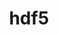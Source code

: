 ---
title: "hdf5"
layout: cache
categories: [package, develop-2023-12-10]
meta: {"versions": ["1.10.7", "1.12.2", "1.14.3", "1.8.23"], "compilers": ["apple-clang@=15.0.0", "cce@=15.0.1", "gcc@=10.3.0", "gcc@=11.1.0", "gcc@=11.3.0", "gcc@=11.4.0", "gcc@=7.3.1", "gcc@=7.5.0", "gcc@=9.4.0"], "oss": ["amzn2", "rhel8", "sle_hpc15", "ubuntu18.04", "ubuntu20.04", "ubuntu22.04", "ventura"], "platforms": ["darwin", "linux"], "targets": ["aarch64", "neoverse_n1", "neoverse_v1", "ppc64le", "x86_64_v3", "x86_64_v4", "zen4"], "stacks": ["aws-isc", "aws-isc-aarch64", "data-vis-sdk", "e4s", "e4s-cray-rhel", "e4s-cray-sles", "e4s-neoverse_v1", "e4s-oneapi", "e4s-power", "e4s-rocm-external", "ml-darwin-aarch64-mps", "ml-linux-x86_64-cpu", "ml-linux-x86_64-cuda", "ml-linux-x86_64-rocm", "radiuss", "radiuss-aws", "radiuss-aws-aarch64", "root", "tutorial"], "num_specs": 47, "num_specs_by_stack": {"ml-darwin-aarch64-mps": 1, "root": 47, "radiuss-aws-aarch64": 4, "aws-isc-aarch64": 2, "radiuss-aws": 2, "aws-isc": 1, "e4s-cray-rhel": 3, "e4s-cray-sles": 3, "radiuss": 3, "e4s-neoverse_v1": 4, "e4s-power": 4, "data-vis-sdk": 2, "e4s": 7, "e4s-rocm-external": 2, "e4s-oneapi": 4, "ml-linux-x86_64-rocm": 2, "ml-linux-x86_64-cuda": 2, "ml-linux-x86_64-cpu": 2, "tutorial": 3}}
spec_details: [{"hash": "qgjnn3obhobuaymoodbusnmi5hbtsjpq", "compiler": "apple-clang@=15.0.0", "versions": ["1.14.3"], "os": "ventura", "platform": "darwin", "target": "aarch64", "variants": ["api=default", "build_system=cmake", "build_type=Release", "~cxx", "~fortran", "generator=make", "+hl", "~ipo", "~java", "~map", "+mpi", "+shared", "~subfiling", "~szip", "~threadsafe", "+tools"], "stacks": ["ml-darwin-aarch64-mps", "root"], "size": "-", "tarball": "https://binaries.spack.io/develop-2023-12-10/build_cache/darwin-ventura-aarch64/apple-clang-15.0.0/hdf5-1.14.3/darwin-ventura-aarch64-apple-clang-15.0.0-hdf5-1.14.3-qgjnn3obhobuaymoodbusnmi5hbtsjpq.spack"}, {"hash": "eh25jcz4cxpdkfyk3ly3zsfg5xw7q2mz", "compiler": "gcc@=7.3.1", "versions": ["1.8.23"], "os": "amzn2", "platform": "linux", "target": "aarch64", "variants": ["api=default", "build_system=cmake", "build_type=Release", "~cxx", "~fortran", "generator=make", "~hl", "~ipo", "+mpi", "+shared", "~szip", "~threadsafe", "+tools"], "stacks": ["radiuss-aws-aarch64", "root"], "size": "-", "tarball": "https://binaries.spack.io/develop-2023-12-10/build_cache/linux-amzn2-aarch64/gcc-7.3.1/hdf5-1.8.23/linux-amzn2-aarch64-gcc-7.3.1-hdf5-1.8.23-eh25jcz4cxpdkfyk3ly3zsfg5xw7q2mz.spack"}, {"hash": "pdsrlifpjmdyqejcb333ds7p4qu67idr", "compiler": "gcc@=7.3.1", "versions": ["1.14.3"], "os": "amzn2", "platform": "linux", "target": "aarch64", "variants": ["api=default", "build_system=cmake", "build_type=Release", "~cxx", "~fortran", "generator=make", "~hl", "~ipo", "~java", "~map", "+mpi", "+shared", "~subfiling", "~szip", "~threadsafe", "+tools"], "stacks": ["radiuss-aws-aarch64", "root"], "size": "-", "tarball": "https://binaries.spack.io/develop-2023-12-10/build_cache/linux-amzn2-aarch64/gcc-7.3.1/hdf5-1.14.3/linux-amzn2-aarch64-gcc-7.3.1-hdf5-1.14.3-pdsrlifpjmdyqejcb333ds7p4qu67idr.spack"}, {"hash": "awlpk6xvzmfpjm63qpejeuiffaterhnt", "compiler": "gcc@=7.3.1", "versions": ["1.14.3"], "os": "amzn2", "platform": "linux", "target": "aarch64", "variants": ["api=default", "build_system=cmake", "build_type=Release", "~cxx", "+fortran", "generator=make", "+hl", "~ipo", "~java", "~map", "+mpi", "+shared", "~subfiling", "~szip", "~threadsafe", "+tools"], "stacks": ["aws-isc-aarch64", "root"], "size": "-", "tarball": "https://binaries.spack.io/develop-2023-12-10/build_cache/linux-amzn2-aarch64/gcc-7.3.1/hdf5-1.14.3/linux-amzn2-aarch64-gcc-7.3.1-hdf5-1.14.3-awlpk6xvzmfpjm63qpejeuiffaterhnt.spack"}, {"hash": "fpfp2dnrf2ara2xirqp76o2qxoj2avqp", "compiler": "gcc@=7.3.1", "versions": ["1.8.23"], "os": "amzn2", "platform": "linux", "target": "neoverse_n1", "variants": ["api=default", "build_system=cmake", "build_type=Release", "~cxx", "~fortran", "generator=make", "~hl", "~ipo", "+mpi", "+shared", "~szip", "~threadsafe", "+tools"], "stacks": ["radiuss-aws-aarch64", "root"], "size": "-", "tarball": "https://binaries.spack.io/develop-2023-12-10/build_cache/linux-amzn2-neoverse_n1/gcc-7.3.1/hdf5-1.8.23/linux-amzn2-neoverse_n1-gcc-7.3.1-hdf5-1.8.23-fpfp2dnrf2ara2xirqp76o2qxoj2avqp.spack"}, {"hash": "wtdtqnnhyzgqcwdcjiiwcmnllimg3xjv", "compiler": "gcc@=7.3.1", "versions": ["1.14.3"], "os": "amzn2", "platform": "linux", "target": "neoverse_n1", "variants": ["api=default", "build_system=cmake", "build_type=Release", "~cxx", "~fortran", "generator=make", "~hl", "~ipo", "~java", "~map", "+mpi", "+shared", "~subfiling", "~szip", "~threadsafe", "+tools"], "stacks": ["radiuss-aws-aarch64", "root"], "size": "-", "tarball": "https://binaries.spack.io/develop-2023-12-10/build_cache/linux-amzn2-neoverse_n1/gcc-7.3.1/hdf5-1.14.3/linux-amzn2-neoverse_n1-gcc-7.3.1-hdf5-1.14.3-wtdtqnnhyzgqcwdcjiiwcmnllimg3xjv.spack"}, {"hash": "gdmbprzigpna2varjbtriw552dyqhdtv", "compiler": "gcc@=7.3.1", "versions": ["1.14.3"], "os": "amzn2", "platform": "linux", "target": "neoverse_n1", "variants": ["api=default", "build_system=cmake", "build_type=Release", "~cxx", "+fortran", "generator=make", "+hl", "~ipo", "~java", "~map", "+mpi", "+shared", "~subfiling", "~szip", "~threadsafe", "+tools"], "stacks": ["aws-isc-aarch64", "root"], "size": "-", "tarball": "https://binaries.spack.io/develop-2023-12-10/build_cache/linux-amzn2-neoverse_n1/gcc-7.3.1/hdf5-1.14.3/linux-amzn2-neoverse_n1-gcc-7.3.1-hdf5-1.14.3-gdmbprzigpna2varjbtriw552dyqhdtv.spack"}, {"hash": "yblutbz2aiq4wkx2kr2y2iieeyor4paq", "compiler": "gcc@=7.3.1", "versions": ["1.8.23"], "os": "amzn2", "platform": "linux", "target": "x86_64_v3", "variants": ["api=default", "build_system=cmake", "build_type=Release", "~cxx", "~fortran", "generator=make", "~hl", "~ipo", "+mpi", "+shared", "~szip", "~threadsafe", "+tools"], "stacks": ["radiuss-aws", "root"], "size": "-", "tarball": "https://binaries.spack.io/develop-2023-12-10/build_cache/linux-amzn2-x86_64_v3/gcc-7.3.1/hdf5-1.8.23/linux-amzn2-x86_64_v3-gcc-7.3.1-hdf5-1.8.23-yblutbz2aiq4wkx2kr2y2iieeyor4paq.spack"}, {"hash": "io4fypsbnkwv4zsfo5cbgufhbpxmfpp3", "compiler": "gcc@=7.3.1", "versions": ["1.14.3"], "os": "amzn2", "platform": "linux", "target": "x86_64_v3", "variants": ["api=default", "build_system=cmake", "build_type=Release", "~cxx", "~fortran", "generator=make", "~hl", "~ipo", "~java", "~map", "+mpi", "+shared", "~subfiling", "~szip", "~threadsafe", "+tools"], "stacks": ["radiuss-aws", "root"], "size": "-", "tarball": "https://binaries.spack.io/develop-2023-12-10/build_cache/linux-amzn2-x86_64_v3/gcc-7.3.1/hdf5-1.14.3/linux-amzn2-x86_64_v3-gcc-7.3.1-hdf5-1.14.3-io4fypsbnkwv4zsfo5cbgufhbpxmfpp3.spack"}, {"hash": "eqry2qhn7xl5jfrpnptt4t6w676lufac", "compiler": "gcc@=7.3.1", "versions": ["1.14.3"], "os": "amzn2", "platform": "linux", "target": "x86_64_v3", "variants": ["api=default", "build_system=cmake", "build_type=Release", "~cxx", "+fortran", "generator=make", "+hl", "~ipo", "~java", "~map", "+mpi", "+shared", "~subfiling", "~szip", "~threadsafe", "+tools"], "stacks": ["aws-isc", "root"], "size": "-", "tarball": "https://binaries.spack.io/develop-2023-12-10/build_cache/linux-amzn2-x86_64_v3/gcc-7.3.1/hdf5-1.14.3/linux-amzn2-x86_64_v3-gcc-7.3.1-hdf5-1.14.3-eqry2qhn7xl5jfrpnptt4t6w676lufac.spack"}, {"hash": "wgjvkzxviy6h2c5uq6uxtkspyfdwaekc", "compiler": "cce@=15.0.1", "versions": ["1.8.23"], "os": "rhel8", "platform": "linux", "target": "zen4", "variants": ["api=default", "build_system=cmake", "build_type=Release", "~cxx", "+fortran", "generator=make", "+hl", "~ipo", "+mpi", "+shared", "~szip", "~threadsafe", "+tools"], "stacks": ["e4s-cray-rhel", "root"], "size": "-", "tarball": "https://binaries.spack.io/develop-2023-12-10/build_cache/linux-rhel8-zen4/cce-15.0.1/hdf5-1.8.23/linux-rhel8-zen4-cce-15.0.1-hdf5-1.8.23-wgjvkzxviy6h2c5uq6uxtkspyfdwaekc.spack"}, {"hash": "slfy3jxu5rm3zodxg6ileg4p3l73ajhr", "compiler": "cce@=15.0.1", "versions": ["1.14.3"], "os": "rhel8", "platform": "linux", "target": "zen4", "variants": ["api=default", "build_system=cmake", "build_type=Release", "~cxx", "+fortran", "generator=make", "+hl", "~ipo", "~java", "~map", "+mpi", "+shared", "~subfiling", "~szip", "~threadsafe", "+tools"], "stacks": ["e4s-cray-rhel", "root"], "size": "-", "tarball": "https://binaries.spack.io/develop-2023-12-10/build_cache/linux-rhel8-zen4/cce-15.0.1/hdf5-1.14.3/linux-rhel8-zen4-cce-15.0.1-hdf5-1.14.3-slfy3jxu5rm3zodxg6ileg4p3l73ajhr.spack"}, {"hash": "jxnccyhxjah4n2wjpvt3xazggzchwl2q", "compiler": "cce@=15.0.1", "versions": ["1.14.3"], "os": "rhel8", "platform": "linux", "target": "zen4", "variants": ["api=default", "build_system=cmake", "build_type=Release", "~cxx", "+fortran", "generator=make", "+hl", "~ipo", "~java", "~map", "+mpi", "+shared", "~subfiling", "~szip", "+threadsafe", "+tools"], "stacks": ["e4s-cray-rhel", "root"], "size": "-", "tarball": "https://binaries.spack.io/develop-2023-12-10/build_cache/linux-rhel8-zen4/cce-15.0.1/hdf5-1.14.3/linux-rhel8-zen4-cce-15.0.1-hdf5-1.14.3-jxnccyhxjah4n2wjpvt3xazggzchwl2q.spack"}, {"hash": "cptuejsa6uqpagktb4znkzunijyhkbgy", "compiler": "gcc@=10.3.0", "versions": ["1.14.3"], "os": "sle_hpc15", "platform": "linux", "target": "x86_64_v4", "variants": ["api=default", "build_system=cmake", "build_type=Release", "~cxx", "+fortran", "generator=make", "+hl", "~ipo", "~java", "~map", "+mpi", "+shared", "~subfiling", "~szip", "+threadsafe", "+tools"], "stacks": ["e4s-cray-sles", "root"], "size": "-", "tarball": "https://binaries.spack.io/develop-2023-12-10/build_cache/linux-sle_hpc15-x86_64_v4/gcc-10.3.0/hdf5-1.14.3/linux-sle_hpc15-x86_64_v4-gcc-10.3.0-hdf5-1.14.3-cptuejsa6uqpagktb4znkzunijyhkbgy.spack"}, {"hash": "duqccu2xltrhjpwfhed4yv5zagwdkspr", "compiler": "gcc@=10.3.0", "versions": ["1.14.3"], "os": "sle_hpc15", "platform": "linux", "target": "x86_64_v4", "variants": ["api=default", "build_system=cmake", "build_type=Release", "~cxx", "+fortran", "generator=make", "+hl", "~ipo", "~java", "~map", "+mpi", "+shared", "~subfiling", "~szip", "~threadsafe", "+tools"], "stacks": ["e4s-cray-sles", "root"], "size": "-", "tarball": "https://binaries.spack.io/develop-2023-12-10/build_cache/linux-sle_hpc15-x86_64_v4/gcc-10.3.0/hdf5-1.14.3/linux-sle_hpc15-x86_64_v4-gcc-10.3.0-hdf5-1.14.3-duqccu2xltrhjpwfhed4yv5zagwdkspr.spack"}, {"hash": "pfc3qdpeuhqbvnn7gy2zk3dgi5jplqou", "compiler": "gcc@=10.3.0", "versions": ["1.8.23"], "os": "sle_hpc15", "platform": "linux", "target": "x86_64_v4", "variants": ["api=default", "build_system=cmake", "build_type=Release", "~cxx", "+fortran", "generator=make", "+hl", "~ipo", "+mpi", "+shared", "~szip", "~threadsafe", "+tools"], "stacks": ["e4s-cray-sles", "root"], "size": "-", "tarball": "https://binaries.spack.io/develop-2023-12-10/build_cache/linux-sle_hpc15-x86_64_v4/gcc-10.3.0/hdf5-1.8.23/linux-sle_hpc15-x86_64_v4-gcc-10.3.0-hdf5-1.8.23-pfc3qdpeuhqbvnn7gy2zk3dgi5jplqou.spack"}, {"hash": "7hkkgnckqduhygsnrppbn6ml3bppiqlp", "compiler": "gcc@=7.5.0", "versions": ["1.8.23"], "os": "ubuntu18.04", "platform": "linux", "target": "x86_64_v3", "variants": ["api=default", "build_system=cmake", "build_type=Release", "~cxx", "~fortran", "generator=make", "~hl", "~ipo", "+mpi", "+shared", "~szip", "~threadsafe", "+tools"], "stacks": ["radiuss", "root"], "size": "-", "tarball": "https://binaries.spack.io/develop-2023-12-10/build_cache/linux-ubuntu18.04-x86_64_v3/gcc-7.5.0/hdf5-1.8.23/linux-ubuntu18.04-x86_64_v3-gcc-7.5.0-hdf5-1.8.23-7hkkgnckqduhygsnrppbn6ml3bppiqlp.spack"}, {"hash": "7ptg3a6fiaddixa5nntefld25xuedspw", "compiler": "gcc@=7.5.0", "versions": ["1.8.23"], "os": "ubuntu18.04", "platform": "linux", "target": "x86_64_v3", "variants": ["api=default", "build_system=cmake", "build_type=Release", "~cxx", "~fortran", "generator=make", "~hl", "~ipo", "+mpi", "+shared", "~szip", "~threadsafe", "+tools"], "stacks": ["radiuss", "root"], "size": "-", "tarball": "https://binaries.spack.io/develop-2023-12-10/build_cache/linux-ubuntu18.04-x86_64_v3/gcc-7.5.0/hdf5-1.8.23/linux-ubuntu18.04-x86_64_v3-gcc-7.5.0-hdf5-1.8.23-7ptg3a6fiaddixa5nntefld25xuedspw.spack"}, {"hash": "ifslbpldawaocayusawzwqgdyhz2bcua", "compiler": "gcc@=7.5.0", "versions": ["1.14.3"], "os": "ubuntu18.04", "platform": "linux", "target": "x86_64_v3", "variants": ["api=default", "build_system=cmake", "build_type=Release", "~cxx", "~fortran", "generator=make", "~hl", "~ipo", "~java", "~map", "+mpi", "+shared", "~subfiling", "~szip", "~threadsafe", "+tools"], "stacks": ["radiuss", "root"], "size": "-", "tarball": "https://binaries.spack.io/develop-2023-12-10/build_cache/linux-ubuntu18.04-x86_64_v3/gcc-7.5.0/hdf5-1.14.3/linux-ubuntu18.04-x86_64_v3-gcc-7.5.0-hdf5-1.14.3-ifslbpldawaocayusawzwqgdyhz2bcua.spack"}, {"hash": "hgbcgkwax57vjs6oulnfmm3u3u4tw4vs", "compiler": "gcc@=11.4.0", "versions": ["1.14.3"], "os": "ubuntu20.04", "platform": "linux", "target": "neoverse_v1", "variants": ["api=default", "build_system=cmake", "build_type=Release", "~cxx", "+fortran", "generator=make", "+hl", "~ipo", "~java", "~map", "+mpi", "+shared", "~subfiling", "~szip", "~threadsafe", "+tools"], "stacks": ["e4s-neoverse_v1", "root"], "size": "-", "tarball": "https://binaries.spack.io/develop-2023-12-10/build_cache/linux-ubuntu20.04-neoverse_v1/gcc-11.4.0/hdf5-1.14.3/linux-ubuntu20.04-neoverse_v1-gcc-11.4.0-hdf5-1.14.3-hgbcgkwax57vjs6oulnfmm3u3u4tw4vs.spack"}, {"hash": "3eifygjkekx2vb7upt7yxnh3kcqcvt7l", "compiler": "gcc@=11.4.0", "versions": ["1.14.3"], "os": "ubuntu20.04", "platform": "linux", "target": "neoverse_v1", "variants": ["api=default", "build_system=cmake", "build_type=Release", "~cxx", "+fortran", "generator=make", "+hl", "~ipo", "~java", "~map", "+mpi", "+shared", "~subfiling", "~szip", "+threadsafe", "+tools"], "stacks": ["e4s-neoverse_v1", "root"], "size": "-", "tarball": "https://binaries.spack.io/develop-2023-12-10/build_cache/linux-ubuntu20.04-neoverse_v1/gcc-11.4.0/hdf5-1.14.3/linux-ubuntu20.04-neoverse_v1-gcc-11.4.0-hdf5-1.14.3-3eifygjkekx2vb7upt7yxnh3kcqcvt7l.spack"}, {"hash": "7cezdryfqj2iye7jdzcmx2opp237bnga", "compiler": "gcc@=11.4.0", "versions": ["1.8.23"], "os": "ubuntu20.04", "platform": "linux", "target": "neoverse_v1", "variants": ["api=default", "build_system=cmake", "build_type=Release", "~cxx", "+fortran", "generator=make", "+hl", "~ipo", "+mpi", "+shared", "~szip", "~threadsafe", "+tools"], "stacks": ["e4s-neoverse_v1", "root"], "size": "-", "tarball": "https://binaries.spack.io/develop-2023-12-10/build_cache/linux-ubuntu20.04-neoverse_v1/gcc-11.4.0/hdf5-1.8.23/linux-ubuntu20.04-neoverse_v1-gcc-11.4.0-hdf5-1.8.23-7cezdryfqj2iye7jdzcmx2opp237bnga.spack"}, {"hash": "fgd6wxectqnbemcvtdcdpt34gvtqigwb", "compiler": "gcc@=11.4.0", "versions": ["1.8.23"], "os": "ubuntu20.04", "platform": "linux", "target": "neoverse_v1", "variants": ["api=default", "build_system=cmake", "build_type=Release", "~cxx", "+fortran", "generator=make", "+hl", "~ipo", "+mpi", "+shared", "~szip", "~threadsafe", "+tools"], "stacks": ["e4s-neoverse_v1", "root"], "size": "-", "tarball": "https://binaries.spack.io/develop-2023-12-10/build_cache/linux-ubuntu20.04-neoverse_v1/gcc-11.4.0/hdf5-1.8.23/linux-ubuntu20.04-neoverse_v1-gcc-11.4.0-hdf5-1.8.23-fgd6wxectqnbemcvtdcdpt34gvtqigwb.spack"}, {"hash": "g544xg7e6mtvioa6kcgxveciwaxjxuj5", "compiler": "gcc@=9.4.0", "versions": ["1.8.23"], "os": "ubuntu20.04", "platform": "linux", "target": "ppc64le", "variants": ["api=default", "build_system=cmake", "build_type=Release", "~cxx", "+fortran", "generator=make", "+hl", "~ipo", "+mpi", "+shared", "~szip", "~threadsafe", "+tools"], "stacks": ["e4s-power", "root"], "size": "-", "tarball": "https://binaries.spack.io/develop-2023-12-10/build_cache/linux-ubuntu20.04-ppc64le/gcc-9.4.0/hdf5-1.8.23/linux-ubuntu20.04-ppc64le-gcc-9.4.0-hdf5-1.8.23-g544xg7e6mtvioa6kcgxveciwaxjxuj5.spack"}, {"hash": "biuzfmiez5dmb2akx7glp3l74mpbd5kb", "compiler": "gcc@=9.4.0", "versions": ["1.14.3"], "os": "ubuntu20.04", "platform": "linux", "target": "ppc64le", "variants": ["api=default", "build_system=cmake", "build_type=Release", "~cxx", "+fortran", "generator=make", "+hl", "~ipo", "~java", "~map", "+mpi", "+shared", "~subfiling", "~szip", "~threadsafe", "+tools"], "stacks": ["e4s-power", "root"], "size": "-", "tarball": "https://binaries.spack.io/develop-2023-12-10/build_cache/linux-ubuntu20.04-ppc64le/gcc-9.4.0/hdf5-1.14.3/linux-ubuntu20.04-ppc64le-gcc-9.4.0-hdf5-1.14.3-biuzfmiez5dmb2akx7glp3l74mpbd5kb.spack"}, {"hash": "hz6asohnwgzrf3ehefwjrglyrkypuiui", "compiler": "gcc@=9.4.0", "versions": ["1.14.3"], "os": "ubuntu20.04", "platform": "linux", "target": "ppc64le", "variants": ["api=default", "build_system=cmake", "build_type=Release", "~cxx", "+fortran", "generator=make", "+hl", "~ipo", "~java", "~map", "+mpi", "+shared", "~subfiling", "~szip", "+threadsafe", "+tools"], "stacks": ["e4s-power", "root"], "size": "-", "tarball": "https://binaries.spack.io/develop-2023-12-10/build_cache/linux-ubuntu20.04-ppc64le/gcc-9.4.0/hdf5-1.14.3/linux-ubuntu20.04-ppc64le-gcc-9.4.0-hdf5-1.14.3-hz6asohnwgzrf3ehefwjrglyrkypuiui.spack"}, {"hash": "nhb2nskcvwia6lbdy72wfoa54rjmlk7v", "compiler": "gcc@=11.1.0", "versions": ["1.14.3"], "os": "ubuntu20.04", "platform": "linux", "target": "x86_64_v3", "variants": ["api=default", "build_system=cmake", "build_type=Release", "~cxx", "+fortran", "generator=make", "+hl", "~ipo", "~java", "~map", "+mpi", "+shared", "~subfiling", "~szip", "+threadsafe", "+tools"], "stacks": ["data-vis-sdk", "root"], "size": "-", "tarball": "https://binaries.spack.io/develop-2023-12-10/build_cache/linux-ubuntu20.04-x86_64_v3/gcc-11.1.0/hdf5-1.14.3/linux-ubuntu20.04-x86_64_v3-gcc-11.1.0-hdf5-1.14.3-nhb2nskcvwia6lbdy72wfoa54rjmlk7v.spack"}, {"hash": "ytznl4yt2d7fegmuvd6lm2vpabncp3dl", "compiler": "gcc@=11.1.0", "versions": ["1.14.3"], "os": "ubuntu20.04", "platform": "linux", "target": "x86_64_v3", "variants": ["api=default", "build_system=cmake", "build_type=Release", "~cxx", "+fortran", "generator=make", "+hl", "~ipo", "~java", "~map", "+mpi", "+shared", "~subfiling", "~szip", "+threadsafe", "+tools"], "stacks": ["data-vis-sdk", "root"], "size": "-", "tarball": "https://binaries.spack.io/develop-2023-12-10/build_cache/linux-ubuntu20.04-x86_64_v3/gcc-11.1.0/hdf5-1.14.3/linux-ubuntu20.04-x86_64_v3-gcc-11.1.0-hdf5-1.14.3-ytznl4yt2d7fegmuvd6lm2vpabncp3dl.spack"}, {"hash": "zotdecvroxy4trjydn7oldaga5ujjgrc", "compiler": "gcc@=9.4.0", "versions": ["1.8.23"], "os": "ubuntu20.04", "platform": "linux", "target": "ppc64le", "variants": ["api=default", "build_system=cmake", "build_type=Release", "~cxx", "+fortran", "generator=make", "+hl", "~ipo", "+mpi", "+shared", "~szip", "~threadsafe", "+tools"], "stacks": ["e4s-power", "root"], "size": "-", "tarball": "https://binaries.spack.io/develop-2023-12-10/build_cache/linux-ubuntu20.04-ppc64le/gcc-9.4.0/hdf5-1.8.23/linux-ubuntu20.04-ppc64le-gcc-9.4.0-hdf5-1.8.23-zotdecvroxy4trjydn7oldaga5ujjgrc.spack"}, {"hash": "vygg6c7e267snxffzorb6hh7yacs2h5w", "compiler": "gcc@=11.4.0", "versions": ["1.14.3"], "os": "ubuntu20.04", "platform": "linux", "target": "x86_64_v3", "variants": ["api=default", "build_system=cmake", "build_type=Release", "~cxx", "+fortran", "generator=make", "+hl", "~ipo", "~java", "~map", "+mpi", "+shared", "~subfiling", "~szip", "+threadsafe", "+tools"], "stacks": ["e4s", "root"], "size": "-", "tarball": "https://binaries.spack.io/develop-2023-12-10/build_cache/linux-ubuntu20.04-x86_64_v3/gcc-11.4.0/hdf5-1.14.3/linux-ubuntu20.04-x86_64_v3-gcc-11.4.0-hdf5-1.14.3-vygg6c7e267snxffzorb6hh7yacs2h5w.spack"}, {"hash": "e2gokfkdvnzlduwwck2jbyz22tymxw7p", "compiler": "gcc@=11.4.0", "versions": ["1.12.2"], "os": "ubuntu20.04", "platform": "linux", "target": "x86_64_v3", "variants": ["api=default", "build_system=cmake", "build_type=Release", "~cxx", "+fortran", "generator=make", "+hl", "~ipo", "~java", "+mpi", "+shared", "~szip", "~threadsafe", "+tools"], "stacks": ["e4s", "root"], "size": "-", "tarball": "https://binaries.spack.io/develop-2023-12-10/build_cache/linux-ubuntu20.04-x86_64_v3/gcc-11.4.0/hdf5-1.12.2/linux-ubuntu20.04-x86_64_v3-gcc-11.4.0-hdf5-1.12.2-e2gokfkdvnzlduwwck2jbyz22tymxw7p.spack"}, {"hash": "hw2guczcipnhlz2g2guyt4ooghzlazsa", "compiler": "gcc@=11.4.0", "versions": ["1.14.3"], "os": "ubuntu20.04", "platform": "linux", "target": "x86_64_v3", "variants": ["api=default", "build_system=cmake", "build_type=Release", "~cxx", "+fortran", "generator=make", "+hl", "~ipo", "~java", "~map", "+mpi", "+shared", "~subfiling", "~szip", "~threadsafe", "+tools"], "stacks": ["e4s", "e4s-rocm-external", "root"], "size": "-", "tarball": "https://binaries.spack.io/develop-2023-12-10/build_cache/linux-ubuntu20.04-x86_64_v3/gcc-11.4.0/hdf5-1.14.3/linux-ubuntu20.04-x86_64_v3-gcc-11.4.0-hdf5-1.14.3-hw2guczcipnhlz2g2guyt4ooghzlazsa.spack"}, {"hash": "iuezhznrhlqfyws7ziha6zswjrafa66q", "compiler": "gcc@=11.4.0", "versions": ["1.8.23"], "os": "ubuntu20.04", "platform": "linux", "target": "x86_64_v3", "variants": ["api=default", "build_system=cmake", "build_type=Release", "~cxx", "+fortran", "generator=make", "+hl", "~ipo", "+mpi", "+shared", "~szip", "~threadsafe", "+tools"], "stacks": ["e4s", "root"], "size": "-", "tarball": "https://binaries.spack.io/develop-2023-12-10/build_cache/linux-ubuntu20.04-x86_64_v3/gcc-11.4.0/hdf5-1.8.23/linux-ubuntu20.04-x86_64_v3-gcc-11.4.0-hdf5-1.8.23-iuezhznrhlqfyws7ziha6zswjrafa66q.spack"}, {"hash": "m6vn4vby55z2xcdweh72a2257zdpbp5c", "compiler": "gcc@=11.4.0", "versions": ["1.10.7"], "os": "ubuntu20.04", "platform": "linux", "target": "x86_64_v3", "variants": ["api=default", "build_system=cmake", "build_type=Release", "~cxx", "+fortran", "generator=make", "+hl", "~ipo", "~java", "+mpi", "patches=2a1e311", "+shared", "~szip", "~threadsafe", "+tools"], "stacks": ["e4s", "root"], "size": "-", "tarball": "https://binaries.spack.io/develop-2023-12-10/build_cache/linux-ubuntu20.04-x86_64_v3/gcc-11.4.0/hdf5-1.10.7/linux-ubuntu20.04-x86_64_v3-gcc-11.4.0-hdf5-1.10.7-m6vn4vby55z2xcdweh72a2257zdpbp5c.spack"}, {"hash": "cfb6u2vcrwuehz7ieidbmwjetgquppbe", "compiler": "gcc@=11.4.0", "versions": ["1.8.23"], "os": "ubuntu20.04", "platform": "linux", "target": "x86_64_v3", "variants": ["api=default", "build_system=cmake", "build_type=Release", "~cxx", "+fortran", "generator=make", "+hl", "~ipo", "+mpi", "+shared", "~szip", "~threadsafe", "+tools"], "stacks": ["e4s", "root"], "size": "-", "tarball": "https://binaries.spack.io/develop-2023-12-10/build_cache/linux-ubuntu20.04-x86_64_v3/gcc-11.4.0/hdf5-1.8.23/linux-ubuntu20.04-x86_64_v3-gcc-11.4.0-hdf5-1.8.23-cfb6u2vcrwuehz7ieidbmwjetgquppbe.spack"}, {"hash": "h4qrrzsdpgd6jwbtravhc2fdtxahvtrq", "compiler": "gcc@=11.4.0", "versions": ["1.14.3"], "os": "ubuntu20.04", "platform": "linux", "target": "x86_64_v3", "variants": ["api=default", "build_system=cmake", "build_type=Release", "~cxx", "+fortran", "generator=make", "+hl", "~ipo", "~java", "~map", "+mpi", "+shared", "~subfiling", "~szip", "+threadsafe", "+tools"], "stacks": ["e4s", "e4s-rocm-external", "root"], "size": "-", "tarball": "https://binaries.spack.io/develop-2023-12-10/build_cache/linux-ubuntu20.04-x86_64_v3/gcc-11.4.0/hdf5-1.14.3/linux-ubuntu20.04-x86_64_v3-gcc-11.4.0-hdf5-1.14.3-h4qrrzsdpgd6jwbtravhc2fdtxahvtrq.spack"}, {"hash": "gfh6gch5z2253pnyeznc6jiyemyn55lc", "compiler": "gcc@=11.4.0", "versions": ["1.14.3"], "os": "ubuntu20.04", "platform": "linux", "target": "x86_64_v3", "variants": ["api=default", "build_system=cmake", "build_type=Release", "~cxx", "+fortran", "generator=make", "+hl", "~ipo", "~java", "~map", "+mpi", "+shared", "~subfiling", "~szip", "+threadsafe", "+tools"], "stacks": ["e4s-oneapi", "root"], "size": "-", "tarball": "https://binaries.spack.io/develop-2023-12-10/build_cache/linux-ubuntu20.04-x86_64_v3/gcc-11.4.0/hdf5-1.14.3/linux-ubuntu20.04-x86_64_v3-gcc-11.4.0-hdf5-1.14.3-gfh6gch5z2253pnyeznc6jiyemyn55lc.spack"}, {"hash": "ppvvclpkb5c5xsl3ogcz3v73xaiq7ttt", "compiler": "gcc@=11.4.0", "versions": ["1.14.3"], "os": "ubuntu20.04", "platform": "linux", "target": "x86_64_v3", "variants": ["api=default", "build_system=cmake", "build_type=Release", "~cxx", "+fortran", "generator=make", "+hl", "~ipo", "~java", "~map", "+mpi", "+shared", "~subfiling", "~szip", "~threadsafe", "+tools"], "stacks": ["e4s-oneapi", "root"], "size": "-", "tarball": "https://binaries.spack.io/develop-2023-12-10/build_cache/linux-ubuntu20.04-x86_64_v3/gcc-11.4.0/hdf5-1.14.3/linux-ubuntu20.04-x86_64_v3-gcc-11.4.0-hdf5-1.14.3-ppvvclpkb5c5xsl3ogcz3v73xaiq7ttt.spack"}, {"hash": "ge7jbowlz2c4bwvaunjsm3fi4wajx46s", "compiler": "gcc@=11.4.0", "versions": ["1.14.3"], "os": "ubuntu20.04", "platform": "linux", "target": "x86_64_v3", "variants": ["api=default", "build_system=cmake", "build_type=Release", "~cxx", "+fortran", "generator=make", "+hl", "~ipo", "~java", "~map", "+mpi", "+shared", "~subfiling", "~szip", "~threadsafe", "+tools"], "stacks": ["e4s-oneapi", "root"], "size": "-", "tarball": "https://binaries.spack.io/develop-2023-12-10/build_cache/linux-ubuntu20.04-x86_64_v3/gcc-11.4.0/hdf5-1.14.3/linux-ubuntu20.04-x86_64_v3-gcc-11.4.0-hdf5-1.14.3-ge7jbowlz2c4bwvaunjsm3fi4wajx46s.spack"}, {"hash": "pyvjl5zjrh3ubgewxacyeqig6o6c4ge3", "compiler": "gcc@=11.4.0", "versions": ["1.8.23"], "os": "ubuntu20.04", "platform": "linux", "target": "x86_64_v3", "variants": ["api=default", "build_system=cmake", "build_type=Release", "~cxx", "+fortran", "generator=make", "+hl", "~ipo", "+mpi", "+shared", "~szip", "~threadsafe", "+tools"], "stacks": ["e4s-oneapi", "root"], "size": "-", "tarball": "https://binaries.spack.io/develop-2023-12-10/build_cache/linux-ubuntu20.04-x86_64_v3/gcc-11.4.0/hdf5-1.8.23/linux-ubuntu20.04-x86_64_v3-gcc-11.4.0-hdf5-1.8.23-pyvjl5zjrh3ubgewxacyeqig6o6c4ge3.spack"}, {"hash": "7imt5a2isl2fxxc5sjzztryx3kzn6pqd", "compiler": "gcc@=11.3.0", "versions": ["1.14.3"], "os": "ubuntu22.04", "platform": "linux", "target": "x86_64_v3", "variants": ["api=default", "build_system=cmake", "build_type=Release", "~cxx", "~fortran", "generator=make", "+hl", "~ipo", "~java", "~map", "+mpi", "+shared", "~subfiling", "~szip", "~threadsafe", "+tools"], "stacks": ["ml-linux-x86_64-rocm", "root"], "size": "-", "tarball": "https://binaries.spack.io/develop-2023-12-10/build_cache/linux-ubuntu22.04-x86_64_v3/gcc-11.3.0/hdf5-1.14.3/linux-ubuntu22.04-x86_64_v3-gcc-11.3.0-hdf5-1.14.3-7imt5a2isl2fxxc5sjzztryx3kzn6pqd.spack"}, {"hash": "xmihfi5vzekajl5p2a2nm6m7pax3ijnm", "compiler": "gcc@=11.3.0", "versions": ["1.14.3"], "os": "ubuntu22.04", "platform": "linux", "target": "x86_64_v3", "variants": ["api=default", "build_system=cmake", "build_type=Release", "~cxx", "~fortran", "generator=make", "+hl", "~ipo", "~java", "~map", "+mpi", "+shared", "~subfiling", "~szip", "~threadsafe", "+tools"], "stacks": ["ml-linux-x86_64-cuda", "root"], "size": "-", "tarball": "https://binaries.spack.io/develop-2023-12-10/build_cache/linux-ubuntu22.04-x86_64_v3/gcc-11.3.0/hdf5-1.14.3/linux-ubuntu22.04-x86_64_v3-gcc-11.3.0-hdf5-1.14.3-xmihfi5vzekajl5p2a2nm6m7pax3ijnm.spack"}, {"hash": "ytwx2jc6nf5hbujjlivhbarb6avgl4pf", "compiler": "gcc@=11.3.0", "versions": ["1.14.3"], "os": "ubuntu22.04", "platform": "linux", "target": "x86_64_v3", "variants": ["api=default", "build_system=cmake", "build_type=Release", "~cxx", "~fortran", "generator=make", "+hl", "~ipo", "~java", "~map", "+mpi", "+shared", "~subfiling", "~szip", "~threadsafe", "+tools"], "stacks": ["ml-linux-x86_64-cpu", "root"], "size": "-", "tarball": "https://binaries.spack.io/develop-2023-12-10/build_cache/linux-ubuntu22.04-x86_64_v3/gcc-11.3.0/hdf5-1.14.3/linux-ubuntu22.04-x86_64_v3-gcc-11.3.0-hdf5-1.14.3-ytwx2jc6nf5hbujjlivhbarb6avgl4pf.spack"}, {"hash": "vurzcrx7opmhynicmnievadg7pmg5lns", "compiler": "gcc@=11.3.0", "versions": ["1.14.3"], "os": "ubuntu22.04", "platform": "linux", "target": "x86_64_v3", "variants": ["api=default", "build_system=cmake", "build_type=Release", "~cxx", "~fortran", "generator=make", "+hl", "~ipo", "~java", "~map", "~mpi", "+shared", "~subfiling", "~szip", "~threadsafe", "+tools"], "stacks": ["ml-linux-x86_64-cuda", "ml-linux-x86_64-cpu", "root", "ml-linux-x86_64-rocm"], "size": "-", "tarball": "https://binaries.spack.io/develop-2023-12-10/build_cache/linux-ubuntu22.04-x86_64_v3/gcc-11.3.0/hdf5-1.14.3/linux-ubuntu22.04-x86_64_v3-gcc-11.3.0-hdf5-1.14.3-vurzcrx7opmhynicmnievadg7pmg5lns.spack"}, {"hash": "plir4xilnfv5pjcpiyucnp6kg2te5squ", "compiler": "gcc@=11.4.0", "versions": ["1.14.3"], "os": "ubuntu22.04", "platform": "linux", "target": "x86_64_v3", "variants": ["api=default", "build_system=cmake", "build_type=Release", "~cxx", "~fortran", "generator=make", "+hl", "~ipo", "~java", "~map", "+mpi", "+shared", "~subfiling", "~szip", "~threadsafe", "+tools"], "stacks": ["tutorial", "root"], "size": "-", "tarball": "https://binaries.spack.io/develop-2023-12-10/build_cache/linux-ubuntu22.04-x86_64_v3/gcc-11.4.0/hdf5-1.14.3/linux-ubuntu22.04-x86_64_v3-gcc-11.4.0-hdf5-1.14.3-plir4xilnfv5pjcpiyucnp6kg2te5squ.spack"}, {"hash": "zh4zjlhyjz3uxpklikn2vebwghi3lwgt", "compiler": "gcc@=11.4.0", "versions": ["1.14.3"], "os": "ubuntu22.04", "platform": "linux", "target": "x86_64_v3", "variants": ["api=default", "build_system=cmake", "build_type=Release", "~cxx", "~fortran", "generator=make", "~hl", "~ipo", "~java", "~map", "+mpi", "+shared", "~subfiling", "~szip", "~threadsafe", "+tools"], "stacks": ["tutorial", "root"], "size": "-", "tarball": "https://binaries.spack.io/develop-2023-12-10/build_cache/linux-ubuntu22.04-x86_64_v3/gcc-11.4.0/hdf5-1.14.3/linux-ubuntu22.04-x86_64_v3-gcc-11.4.0-hdf5-1.14.3-zh4zjlhyjz3uxpklikn2vebwghi3lwgt.spack"}, {"hash": "f5ai2qygpmtnwlyyhgyi4tbdsb3abj4z", "compiler": "gcc@=11.4.0", "versions": ["1.14.3"], "os": "ubuntu22.04", "platform": "linux", "target": "x86_64_v3", "variants": ["api=default", "build_system=cmake", "build_type=Release", "~cxx", "~fortran", "generator=make", "~hl", "~ipo", "~java", "~map", "~mpi", "+shared", "~subfiling", "~szip", "~threadsafe", "+tools"], "stacks": ["tutorial", "root"], "size": "-", "tarball": "https://binaries.spack.io/develop-2023-12-10/build_cache/linux-ubuntu22.04-x86_64_v3/gcc-11.4.0/hdf5-1.14.3/linux-ubuntu22.04-x86_64_v3-gcc-11.4.0-hdf5-1.14.3-f5ai2qygpmtnwlyyhgyi4tbdsb3abj4z.spack"}]
---